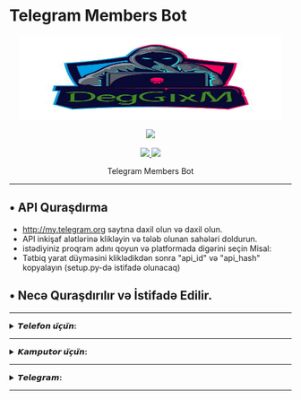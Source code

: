 # Telegram Members Bot
<p align="center">
  <img src="https://raw.githubusercontent.com/offlineflood/TelegramMembersBot/master/.image/20191203_205322.jpg" width="470" height="150">
</p>

<p align="center"><img src="https://img.shields.io/badge/Version-3.1-brightgreen"></p>
<p align="center">
  <a href="https://github.com/offlineflood">
    <img src="https://img.shields.io/github/followers/offlineflood?label=Follow&style=social">
  </a>
  <a href="https://github.com/offlineflood/TelegramMembersBot">
    <img src="https://img.shields.io/github/stars/offlineflood/TelegramMembersBot?style=social">
  </a>
</p>
<p align="center">
  Telegram Members Bot
</p>
<p align="center">
</p>

---

## • API Quraşdırma
* http://my.telegram.org saytına daxil olun və daxil olun.
* API inkişaf alətlərinə klikləyin və tələb olunan sahələri doldurun.
* istədiyiniz proqram adını qoyun və platformada digərini seçin Misal:
* Tətbiq yarat düyməsini kliklədikdən sonra "api_id" və "api_hash" kopyalayın (setup.py-də istifadə olunacaq)

## • Necə Quraşdırılır və İstifadə Edilir.

---

<details>
  <summary><b>𝙏𝙚𝙡𝙚𝙛𝙤𝙣 𝙪̈𝙘̧𝙪̈𝙣:</b></summary>
  
```bash
$ pkg install -y git python
```

```bash
$ git clone https://github.com/offlineflood/TelegramMembersBot.git
```

```bash
$ cd TelegramMembersBot
```

* Quraşdırma tələbləri

```bash
$ python setup.py -i
```

* quraşdırma konfiqurasiya faylı (apiID, apiHASH).

```bash
$ python setup.py -c
```

* İstifadəçi məlumatlarını yaratmaq üçün

```bash
$ python scraper.py
```

* (adı dəyişsəniz, member.csv defoltdur, ondan istifadə edin)
* Toplanmış məlumatlara toplu sms göndərin.

```bash
$ python add2group.py members.csv
```

* Yeniləmə Aləti

```bash
$ python setup.py -u
```
  </details>
  
---


<details>
  <summary><b>𝙆𝙖𝙢𝙥𝙪𝙩𝙤𝙧 𝙪̈𝙘̧𝙪̈𝙣:</b></summary>

```bash
python setup.py -i
```

* quraşdırma konfiqurasiya faylı (apiID, apiHASH).

```bash
python setup.py -c
```

* İstifadəçi məlumatlarını yaratmaq üçün

```bash
python scraper.py
```

* (adı dəyişsəniz, member.csv defoltdur, ondan istifadə edin)
* Toplanmış məlumatlara toplu sms göndərin.

```bash
python add2group.py members.csv
```

* Yeniləmə Aləti

```bash
python setup.py -u
```
</details>

---

<details>
  <summary><b>𝙏𝙚𝙡𝙚𝙜𝙧𝙖𝙢:</b></summary>
  
  ❐ [𓅓𝘋𝘦𝘨𝘎𝘪𝘹𝘔𓅓](https://t.me/DegGixM)
  
  ❐ [❖𝘿𝙚𝙟𝙖𝙫𝙪 𝙏𝙚𝙖𝙢❖](https://t.me/DejavuTeam)
</details> 

---
